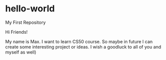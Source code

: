 # hello-world
My First Repository

Hi Friends!

My name is Max. I want to learn CS50 course. So maybe in future I can create some interesting project or ideas.
I wish a goodluck to all of you and myself as well) 
